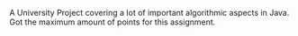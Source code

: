 A University Project covering a lot of important algorithmic aspects in Java. Got the maximum amount of points for this assignment.
